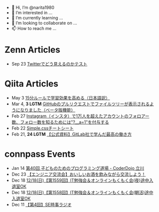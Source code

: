 - 👋 Hi, I’m @narita1980
- 👀 I’m interested in ...
- 🌱 I’m currently learning ...
- 💞️ I’m looking to collaborate on ...
- 📫 How to reach me ...

# Zenn Articles

<!-- profile updater begin: zenn -->
- Sep 23 [Twitterでどう見えるのかテスト](https://zenn.dev/narita1980/articles/cbb21f8d7f785752d6ac)
<!-- profile updater end: zenn -->

# Qiita Articles

<!-- profile updater begin: qiita -->
- May 3 [15分ルールで学習効果を高める（日本語訳）](https://qiita.com/narita1980/items/d0ad5246344fc6e4380f)
- Mar 4, **3 LGTM** [GitHubのプルリクエストでファイルツリーが表示されるようになりました（ベータ版機能）](https://qiita.com/narita1980/items/bee2c5232342a51e0415)
- Feb 27 [Instagram（インスタ）で1万人を超えたアカウントのフォロアー数、フォロー数を知るためには"?__a=1"を付与する](https://qiita.com/narita1980/items/630b7014fa893461b991)
- Feb 22 [Simple.cssチートシート](https://qiita.com/narita1980/items/fd2ccf0e91944aab9fd5)
- Feb 21, **24 LGTM** [【公式資料】GitLab社で学んだ最高の働き方](https://qiita.com/narita1980/items/d7d142c2bb6312cb9ad6)
<!-- profile updater end: qiita -->

# connpass Events

<!-- profile updater begin: connpass -->
- Jan 14 [第40回 子どものためのプログラミング道場 - CoderDojo 立川](https://coderdojo-tachikawa.connpass.com/event/254156/)
- Dec 23 [【エンジニア交流会】おいしいお酒を飲みながら交流しよう！](https://kansai-engineer.connpass.com/event/269252/)
- Dec 18 [12/18(日)【第1559回】IT勉強会＆オンラインもくもく会(夜)途中入退室OK](https://no-genre-mokumoku.connpass.com/event/269301/)
- Dec 18 [12/18(日)【第1558回】IT勉強会＆オンラインもくもく会(朝活)途中入退室OK](https://no-genre-mokumoku.connpass.com/event/269300/)
- Dec 11 [【第4回】SE時事ラジオ](https://setk.connpass.com/event/267953/)
<!-- profile updater end: connpass -->

<!---
narita1980/narita1980 is a ✨ special ✨ repository because its `README.md` (this file) appears on your GitHub profile.
You can click the Preview link to take a look at your changes.
--->
